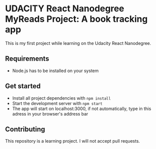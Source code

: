 # UDACITY React Nanodegree MyReads Project: A book tracking app

This is my first project while learning on the Udacity React Nanodegree.

## Requirements

* Node.js has to be installed on your system

## Get started

* Install all project dependencies with `npm install`
* Start the development server with `npm start`
* The app will start on localhost:3000, if not automatically, type in this adress in your browser's address bar


## Contributing

This repository is a learning project. I will not accept pull requests.
